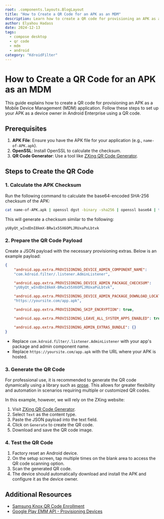 ```yaml
---
root: .components.layouts.BlogLayout
title: "How to Create a QR Code for an APK as an MDM"
description: Learn how to create a QR code for provisioning an APK as a Mobile Device Management (MDM) application using OpenSSL and a QR code generator.
author: Elyahou Hadass
date: 2024-12-13
tags:
  - compose desktop
  - qr code
  - mdm
  - android
category: "KdroidFilter"
---
```


# How to Create a QR Code for an APK as an MDM

This guide explains how to create a QR code for provisioning an APK as a Mobile Device Management (MDM) application. Follow these steps to set up your APK as a device owner in Android Enterprise using a QR code.

## Prerequisites

1. **APK File**: Ensure you have the APK file for your application (e.g., `name-of-APK.apk`).
2. **OpenSSL**: Install OpenSSL to calculate the checksum.
3. **QR Code Generator**: Use a tool like [ZXing QR Code Generator](https://zxing.appspot.com/generator/).

## Steps to Create the QR Code

### 1. Calculate the APK Checksum

Run the following command to calculate the base64-encoded SHA-256 checksum of the APK:

```bash
cat name-of-APK.apk | openssl dgst -binary -sha256 | openssl base64 | tr '+/' '-_' | tr -d '='
```

This will generate a checksum similar to the following:

```
yU8yQt_wIndDnI8kmX-BRw1x55X6OPLJRUxaPuLbtvk
```

### 2. Prepare the QR Code Payload

Create a JSON payload with the necessary provisioning extras. Below is an example payload:

```json
{
    "android.app.extra.PROVISIONING_DEVICE_ADMIN_COMPONENT_NAME":
    "com.kdroid.filter/.listener.AdminListener",

    "android.app.extra.PROVISIONING_DEVICE_ADMIN_PACKAGE_CHECKSUM":
    "yU8yQt_wIndDnI8kmX-BRw1x55X6OPLJRUxaPuLbtvk",

    "android.app.extra.PROVISIONING_DEVICE_ADMIN_PACKAGE_DOWNLOAD_LOCATION":
    "https://yoursite.com/app.apk",

    "android.app.extra.PROVISIONING_SKIP_ENCRYPTION": true,

    "android.app.extra.PROVISIONING_LEAVE_ALL_SYSTEM_APPS_ENABLED": true,

    "android.app.extra.PROVISIONING_ADMIN_EXTRAS_BUNDLE": {}
}
```

- Replace `com.kdroid.filter/.listener.AdminListener` with your app's package and admin component name.
- Replace `https://yoursite.com/app.apk` with the URL where your APK is hosted.

### 3. Generate the QR Code

For professional use, it is recommended to generate the QR code dynamically using a library such as [qrose](https://github.com/alexzhirkevich/qrose). This allows for greater flexibility and automation in scenarios requiring multiple or customized QR codes.

In this example, however, we will rely on the ZXing website:

1. Visit [ZXing QR Code Generator](https://zxing.appspot.com/generator/).
2. Select `Text` as the content type.
3. Paste the JSON payload into the text field.
4. Click on `Generate` to create the QR code.
5. Download and save the QR code image.

### 4. Test the QR Code

1. Factory reset an Android device.
2. On the setup screen, tap multiple times on the blank area to access the QR code scanning option.
3. Scan the generated QR code.
4. The device should automatically download and install the APK and configure it as the device owner.

## Additional Resources

- [Samsung Knox QR Code Enrollment](https://docs.samsungknox.com/dev/knox-sdk/kbas/how-to-create-a-qr-code-to-enroll-a-device-into-android-enterprise-device-owner-do-mode/)
- [Google Play EMM API - Provisioning Devices](https://developers.google.com/android/work/play/emm-api/prov-devices?hl=fr#create_a_qr_code)
